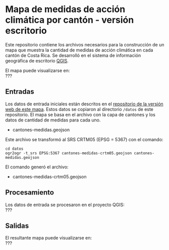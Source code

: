 # Mapa de medidas de acción climática por cantón - versión escritorio
Este repositorio contiene los archivos necesarios para la construcción de un mapa que muestra la cantidad de medidas de acción climática en cada cantón de Costa Rica. Se desarrolló en el sistema de información geográfica de escritorio [QGIS](https://www.qgis.org/).

El mapa puede visualizarse en:  
???

## Entradas
Los datos de entrada iniciales están descritos en el [repositorio de la versión web de este mapa](https://github.com/analisis-accion-climatica-adaptacion/mapa-medidas-x-canton-web). Estos datos se copiaron al directorio ```/datos``` de este repositorio. El mapa se basa en el archivo con la capa de cantones y los datos de cantidad de medidas para cada uno.

- cantones-medidas.geojson

Este archivo se transformó al SRS CRTM05 (EPSG = 5367) con el comando:

```
cd datos
ogr2ogr -t_srs EPSG:5367 cantones-medidas-crtm05.geojson cantones-medidas.geojson
```

El comando generó el archivo:

- cantones-medidas-crtm05.geojson

## Procesamiento
Los datos de entrada se procesaron en el proyecto QGIS:  
???

## Salidas
El resultante mapa puede visualizarse en:  
???
